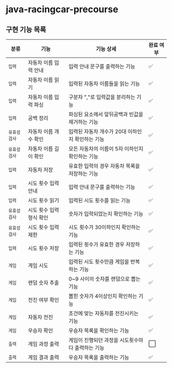 # java-racingcar-precourse

## 구현 기능 목록
| 분류     | 기능             | 기능 상세                       | 완료 여부               |
|--------|----------------|-----------------------------|---------------------|
| `입력`   | 자동차 이름 입력 안내   | 입력 안내 문구를 출력하는 기능           | :white_check_mark:                    |
| `입력`   | 자동차 이름 읽기      | 입력된 자동차 이름들을 읽는 기능          | :white_check_mark: |
| `입력`   | 자동차 이름 입력 파싱   | 구분자 ","로 입력값을 분리하는 기능       | :white_check_mark: |
| `입력`   | 공백 정리          | 파싱된 요소에서 앞뒤공백과 빈값을 제거하는 기능  | :white_check_mark: |
| `유효성검사` | 자동차 이름 개수 확인   | 입력된 자동차 개수가 20대 이하인지 확인하는 기능 | :white_check_mark: |
| `유효성검사` | 자동차 이름 길이 확인   | 모든 자동차의 이름이 5자 이하인지 확인하는 기능 | :white_check_mark: |
| `입력`   | 자동차 저장         | 유효한 입력의 경우 자동차 목록을 저장하는 기능  | :white_check_mark: |
| `입력`   | 시도 횟수 입력 안내    | 입력 안내 문구를 출력하는 기능           | :white_check_mark: |
| `입력`   | 시도 횟수 읽기       | 입력된 시도 횟수를 읽는 기능            | :white_check_mark: |
| `유효성검사` | 시도 횟수 입력 형식 확인 | 숫자가 입력되었는지 확인하는 기능          | :white_check_mark: |
| `유효성검사` | 시도 횟수 입력 제한    | 시도 횟수가 30이하인지 확인하는 기능       | :white_check_mark: |
| `입력`    | 시도 횟수 저장       | 입력된 횟수가 유효한 경우 저장하는 기능      | :white_check_mark: |
| `게임`   | 게임 시도          | 입력된 시도 횟수만큼 게임을 반복하는 기능     | :white_check_mark: |
| `게임`   | 랜덤 숫자 추출       | 0~9 사이의 숫자를 랜덤으로 뽑는 기능      | :white_check_mark: |
| `게임`   | 전진 여부 확인       | 뽑힌 숫자가 4이상인지 확인하는 기능        | :white_check_mark: |
| `게임`   | 자동차 전진         | 조건에 맞는 자동차를 전진시키는 기능        | :white_check_mark: |
| `게임`   | 우승자 확인         | 우승자 목록을 확인하는 기능             | :white_check_mark: |
| `출력`   | 게임 과정 출력       | 게임이 진행되던 과정을 시도횟수마다 출력하는 기능 | :white_large_square: |
| `출력`   | 게임 결과 출력       | 우승자 목록을 출력하는 기능             | :white_check_mark: |
